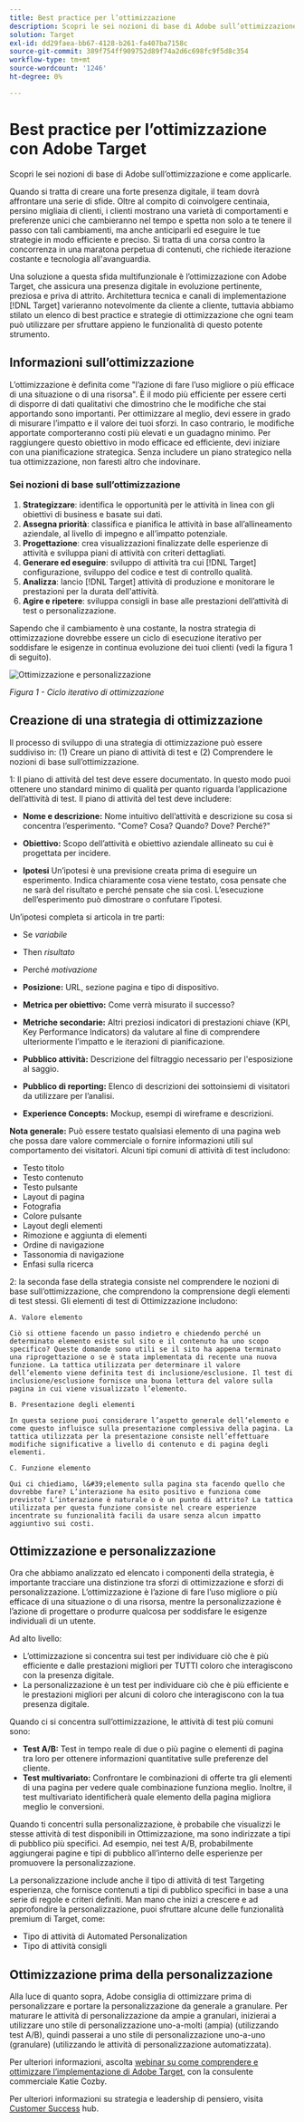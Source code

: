 ```yaml
---
title: Best practice per l’ottimizzazione
description: Scopri le sei nozioni di base di Adobe sull’ottimizzazione e come applicarle.
solution: Target
exl-id: dd29faea-bb67-4128-b261-fa407ba7158c
source-git-commit: 389f754ff909752d89f74a2d6c698fc9f5d8c354
workflow-type: tm+mt
source-wordcount: '1246'
ht-degree: 0%

---
```


# Best practice per l’ottimizzazione con Adobe Target

Scopri le sei nozioni di base di Adobe sull’ottimizzazione e come applicarle.

Quando si tratta di creare una forte presenza digitale, il team dovrà affrontare una serie di sfide. Oltre al compito di coinvolgere centinaia, persino migliaia di clienti, i clienti mostrano una varietà di comportamenti e preferenze unici che cambieranno nel tempo e spetta non solo a te tenere il passo con tali cambiamenti, ma anche anticiparli ed eseguire le tue strategie in modo efficiente e preciso. Si tratta di una corsa contro la concorrenza in una maratona perpetua di contenuti, che richiede iterazione costante e tecnologia all&#39;avanguardia.

Una soluzione a questa sfida multifunzionale è l’ottimizzazione con Adobe Target, che assicura una presenza digitale in evoluzione pertinente, preziosa e priva di attrito. Architettura tecnica e canali di implementazione [!DNL Target] varieranno notevolmente da cliente a cliente, tuttavia abbiamo stilato un elenco di best practice e strategie di ottimizzazione che ogni team può utilizzare per sfruttare appieno le funzionalità di questo potente strumento.

## Informazioni sull’ottimizzazione

L’ottimizzazione è definita come &quot;l’azione di fare l’uso migliore o più efficace di una situazione o di una risorsa&quot;. È il modo più efficiente per essere certi di disporre di dati qualitativi che dimostrino che le modifiche che stai apportando sono importanti. Per ottimizzare al meglio, devi essere in grado di misurare l’impatto e il valore dei tuoi sforzi. In caso contrario, le modifiche apportate comporteranno costi più elevati e un guadagno minimo. Per raggiungere questo obiettivo in modo efficace ed efficiente, devi iniziare con una pianificazione strategica. Senza includere un piano strategico nella tua ottimizzazione, non faresti altro che indovinare.

### Sei nozioni di base sull’ottimizzazione

1. **Strategizzare**: identifica le opportunità per le attività in linea con gli obiettivi di business e basate sui dati.
1. **Assegna priorità**: classifica e pianifica le attività in base all’allineamento aziendale, al livello di impegno e all’impatto potenziale.
1. **Progettazione**: crea visualizzazioni finalizzate delle esperienze di attività e sviluppa piani di attività con criteri dettagliati.
1. **Generare ed eseguire**: sviluppo di attività tra cui [!DNL Target] configurazione, sviluppo del codice e test di controllo qualità.
1. **Analizza**: lancio [!DNL Target] attività di produzione e monitorare le prestazioni per la durata dell&#39;attività.
1. **Agire e ripetere**: sviluppa consigli in base alle prestazioni dell’attività di test o personalizzazione.

Sapendo che il cambiamento è una costante, la nostra strategia di ottimizzazione dovrebbe essere un ciclo di esecuzione iterativo per soddisfare le esigenze in continua evoluzione dei tuoi clienti (vedi la figura 1 di seguito).

![Ottimizzazione e personalizzazione](assets/optimize-and-personalize.png)

_Figura 1 - Ciclo iterativo di ottimizzazione_

## Creazione di una strategia di ottimizzazione

Il processo di sviluppo di una strategia di ottimizzazione può essere suddiviso in: (1) Creare un piano di attività di test e (2) Comprendere le nozioni di base sull’ottimizzazione.

1: Il piano di attività del test deve essere documentato. In questo modo puoi ottenere uno standard minimo di qualità per quanto riguarda l’applicazione dell’attività di test. Il piano di attività del test deve includere:

* **Nome e descrizione:** Nome intuitivo dell’attività e descrizione su cosa si concentra l’esperimento. &quot;Come? Cosa? Quando? Dove? Perché?&quot;

* **Obiettivo:** Scopo dell’attività e obiettivo aziendale allineato su cui è progettata per incidere.

* **Ipotesi** Un’ipotesi è una previsione creata prima di eseguire un esperimento. Indica chiaramente cosa viene testato, cosa pensate che ne sarà del risultato e perché pensate che sia così. L’esecuzione dell’esperimento può dimostrare o confutare l’ipotesi.

Un’ipotesi completa si articola in tre parti:

* Se _variabile_
* Then _risultato_
* Perché _motivazione_

* **Posizione:** URL, sezione pagina e tipo di dispositivo.
* **Metrica per obiettivo:** Come verrà misurato il successo?
* **Metriche secondarie:** Altri preziosi indicatori di prestazioni chiave (KPI, Key Performance Indicators) da valutare al fine di comprendere ulteriormente l’impatto e le iterazioni di pianificazione.
* **Pubblico attività:** Descrizione del filtraggio necessario per l&#39;esposizione al saggio.
* **Pubblico di reporting:** Elenco di descrizioni dei sottoinsiemi di visitatori da utilizzare per l’analisi.
* **Experience Concepts:** Mockup, esempi di wireframe e descrizioni.

**Nota generale:** Può essere testato qualsiasi elemento di una pagina web che possa dare valore commerciale o fornire informazioni utili sul comportamento dei visitatori. Alcuni tipi comuni di attività di test includono:

* Testo titolo
* Testo contenuto
* Testo pulsante
* Layout di pagina
* Fotografia
* Colore pulsante
* Layout degli elementi
* Rimozione e aggiunta di elementi
* Ordine di navigazione
* Tassonomia di navigazione
* Enfasi sulla ricerca

2: la seconda fase della strategia consiste nel comprendere le nozioni di base sull’ottimizzazione, che comprendono la comprensione degli elementi di test stessi. Gli elementi di test di Ottimizzazione includono:

    A. Valore elemento
    
    Ciò si ottiene facendo un passo indietro e chiedendo perché un determinato elemento esiste sul sito e il contenuto ha uno scopo specifico? Queste domande sono utili se il sito ha appena terminato una riprogettazione o se è stata implementata di recente una nuova funzione. La tattica utilizzata per determinare il valore dell’elemento viene definita test di inclusione/esclusione. Il test di inclusione/esclusione fornisce una buona lettura del valore sulla pagina in cui viene visualizzato l’elemento.
    
    B. Presentazione degli elementi
    
    In questa sezione puoi considerare l’aspetto generale dell’elemento e come questo influisce sulla presentazione complessiva della pagina. La tattica utilizzata per la presentazione consiste nell’effettuare modifiche significative a livello di contenuto e di pagina degli elementi.
    
    C. Funzione elemento
    
    Qui ci chiediamo, l&#39;elemento sulla pagina sta facendo quello che dovrebbe fare? L’interazione ha esito positivo e funziona come previsto? L’interazione è naturale o è un punto di attrito? La tattica utilizzata per questa funzione consiste nel creare esperienze incentrate su funzionalità facili da usare senza alcun impatto aggiuntivo sui costi.

## Ottimizzazione e personalizzazione

Ora che abbiamo analizzato ed elencato i componenti della strategia, è importante tracciare una distinzione tra sforzi di ottimizzazione e sforzi di personalizzazione. L’ottimizzazione è l’azione di fare l’uso migliore o più efficace di una situazione o di una risorsa, mentre la personalizzazione è l’azione di progettare o produrre qualcosa per soddisfare le esigenze individuali di un utente.

Ad alto livello:

* L’ottimizzazione si concentra sui test per individuare ciò che è più efficiente e dalle prestazioni migliori per TUTTI coloro che interagiscono con la presenza digitale.
* La personalizzazione è un test per individuare ciò che è più efficiente e le prestazioni migliori per alcuni di coloro che interagiscono con la tua presenza digitale.

Quando ci si concentra sull’ottimizzazione, le attività di test più comuni sono:

* **Test A/B:** Test in tempo reale di due o più pagine o elementi di pagina tra loro per ottenere informazioni quantitative sulle preferenze del cliente.
* **Test multivariato:** Confrontare le combinazioni di offerte tra gli elementi di una pagina per vedere quale combinazione funziona meglio. Inoltre, il test multivariato identificherà quale elemento della pagina migliora meglio le conversioni.

Quando ti concentri sulla personalizzazione, è probabile che visualizzi le stesse attività di test disponibili in Ottimizzazione, ma sono indirizzate a tipi di pubblico più specifici. Ad esempio, nei test A/B, probabilmente aggiungerai pagine e tipi di pubblico all’interno delle esperienze per promuovere la personalizzazione.

La personalizzazione include anche il tipo di attività di test Targeting esperienza, che fornisce contenuti a tipi di pubblico specifici in base a una serie di regole e criteri definiti. Man mano che inizi a crescere e ad approfondire la personalizzazione, puoi sfruttare alcune delle funzionalità premium di Target, come:

* Tipo di attività di Automated Personalization
* Tipo di attività consigli

## Ottimizzazione prima della personalizzazione

Alla luce di quanto sopra, Adobe consiglia di ottimizzare prima di personalizzare e portare la personalizzazione da generale a granulare. Per maturare le attività di personalizzazione da ampie a granulari, inizierai a utilizzare uno stile di personalizzazione uno-a-molti (ampia) (utilizzando test A/B), quindi passerai a uno stile di personalizzazione uno-a-uno (granulare) (utilizzando le attività di personalizzazione automatizzata).

Per ulteriori informazioni, ascolta [webinar su come comprendere e ottimizzare l’implementazione di Adobe Target](https://adobecustomersuccess.adobeconnect.com/pkfafpzd9yarmp4/), con la consulente commerciale Katie Cozby.

Per ulteriori informazioni su strategia e leadership di pensiero, visita [Customer Success](https://experienceleague.adobe.com/docs/customer-success/customer-success/overview.html) hub.
